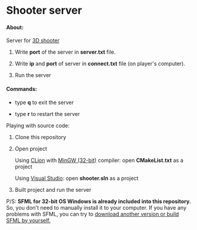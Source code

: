 # Shooter server

<h4>About:</h4>

Server for [3D shooter](https://github.com/vectozavr/shooter)

1) Write <b>port</b> of the server in <b>server.txt</b> file.

2) Write <b>ip</b> and <b>port</b> of server in <b>connect.txt</b> file (on player's computer).

3) Run the server

<h4>Commands:</h4>

 - type <b>q</b> to exit the server

 - type <b>r</b> to restart the server

Playing with source code:

1) Clone this repository

2) Open project
   
   Using [CLion](https://www.jetbrains.com/clion/) with [MinGW (32-bit)](https://sourceforge.net/projects/mingw-w64/files/Toolchains%20targetting%20Win32/Personal%20Builds/mingw-builds/7.3.0/threads-posix/dwarf/i686-7.3.0-release-posix-dwarf-rt_v5-rev0.7z/download) compiler: open <b>CMakeList.txt</b> as a project

   Using [Visual Studio](https://visualstudio.microsoft.com/ru/): open <b>shooter.sln</b> as a project

3) Built project and run the server

P/S: <b>SFML for 32-bit OS Windows is already included into this repository.</b> So, you don't need to manually install it to your computer. If you have any problems with SFML, you can try to [download another version or build SFML by yourself.](https://www.sfml-dev.org/download.php)
